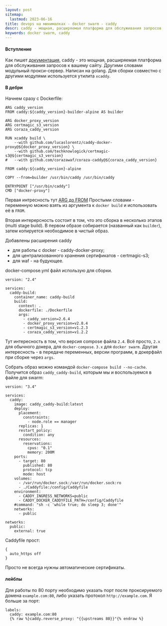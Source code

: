 ```yaml
---
layout: post
sitemap:
  lastmod: 2023-06-16
title: devops на минималках - docker swarm - caddy
descr: caddy - мощная, расширяемая платформа для обслуживания запросов к вашему сайту.
keywords: docker swarm, caddy
---
```


#### Вступление

Как пишет [документация](https://caddyserver.com/docs/), caddy - это мощная,
расширяемая платформа для обслуживания запросов к вашему сайту.
Другими словами модульный прокси-сервер. Написан на golang.
Для сборки совместно с другими модулями используется утилита `xcaddy`.

#### В дебри
Начнем сразу с Dockerfile:
```
ARG caddy_version
FROM caddy:${caddy_version}-builder-alpine AS builder

ARG docker_proxy_version
ARG certmagic_s3_version
ARG coraza_caddy_version

RUN xcaddy build \
    --with github.com/lucaslorentz/caddy-docker-proxy@${docker_proxy_version} \
    --with github.com/techknowlogick/certmagic-s3@${certmagic_s3_version}
#   --with github.com/corazawaf/coraza-caddy@${coraza_caddy_version}

FROM caddy:${caddy_version}-alpine

COPY --from=builder /usr/bin/caddy /usr/bin/caddy

ENTRYPOINT ["/usr/bin/caddy"]
CMD ["docker-proxy"]
```

Первая интресность тут 
[ARG до FROM](https://docs.docker.com/engine/reference/builder/#understand-how-arg-and-from-interact)
Простыми словами - переменную можно взять из аргумента к `docker build` и использовать её в `FROM`.

Вторая интерерсность состоит в том, что это сборка в несколько этапов (multi stage build).
В первом образе собирается (названный как `builder`), затем копируется необходимое в чистый образ. 

Добавлены расширения caddy
* для работы с docker - caddy-docker-proxy;
* для централизованного хранения сертификатов - certmagic-s3;
* для waf - на будующее.

docker-compose.yml файл использую для сборки. 
```
version: "2.4"

services:
  caddy-build:
    container_name: caddy-build
    build:
      context: .
      dockerfile: ./Dockerfile
      args:
        - caddy_version=2.6.4
        - docker_proxy_version=v2.8.4
        - certmagic_s3_version=v1.2.3
        - coraza_caddy_version=v1.2.2
```

Тут интересность в том, что версия compose файла `2.4`.
Всё просто, `2.x` для обычного докера, для `docker-compose`. `3.x` для `docker swarm`.
Другая интересность - в передаче переменных, версии программ, в докерфайл при сборке через `args`.

Cобрать образ можно командой `docker-compose build --no-cache`.
Получится образ `caddy_caddy-build`, которым мы и воспользуемся в файле для swarm:
```
version: "3.4"

services:
  caddy:
    image: caddy_caddy-build:latest
    deploy:
      placement:
        constraints:
          - node.role == manager
      replicas: 1
      restart_policy:
        condition: any
      resources:
        reservations:
          cpus: "0.1"
          memory: 200M
    ports:
      - target: 80
        published: 80
        protocol: tcp
        mode: host
    volumes:
      - /var/run/docker.sock:/var/run/docker.sock:ro
      - ./Caddyfile:/config/Caddyfile
    environment:
      - CADDY_INGRESS_NETWORKS=public
      - CADDY_DOCKER_CADDYFILE_PATH=/config/Caddyfile
    #command: "sh -c 'while true; do sleep 3; done'"
    networks: 
      - public

networks:
  public:
    external: true
```

Caddyfile прост:
```
{
  auto_https off
}
```
Просто не всегда нужны автоматические сертификаты.

#### лейблы

Для работы по 80 порту необходимо указать порт после проксируемого домена `example.com:80`,
либо указать протокол `http://example.com`. Я больше за порт:
```
labels:
  caddy: example.com:80
  {% raw %}caddy.reverse_proxy: "{{upstreams 80}}"{% endraw %}
```
